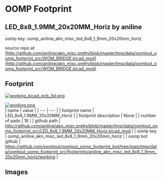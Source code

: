 # OOMP Footprint  
## LED_8x8_1.9MM_20x20MM_Horiz  by aniline  
  
oomp key: oomp_aniline_akn_misc_led_8x8_1_9mm_20x20mm_horiz  
  
source repo at: [http://github.com/aniline/akn_misc.pretty/blob/master/tmp/data/oomlout_oomp_footprint_src/WOM_BRIDGE.kicad_mod](http://github.com/aniline/akn_misc.pretty/blob/master/tmp/data/oomlout_oomp_footprint_src/WOM_BRIDGE.kicad_mod)  
## Footprint  
  
[![working_kicad_pcb_3d.png](working_kicad_pcb_3d_600.png)](working_kicad_pcb_3d.png)  
  
[![working.png](working_600.png)](working.png)  
| name | value | 
| --- | --- | 
| footprint name | LED_8x8_1.9MM_20x20MM_Horiz | 
| footprint description | None | 
| number of pads | 16 | 
| github path | http://github.com/aniline/akn_misc.pretty/blob/master/tmp/data/oomlout_oomp_footprint_src/LED_8x8_1.9MM_20x20MM_Horiz.kicad_mod | 
| oomp key | oomp_aniline_akn_misc_led_8x8_1_9mm_20x20mm_horiz | 
| oomp bot github | https://github.com/oomlout/oomlout_oomp_footprint_bot/tree/main/tmp/data/oomlout_oomp_footprint_src/footprints/aniline_akn_misc_led_8x8_1_9mm_20x20mm_horiz/working | 
## Images  
